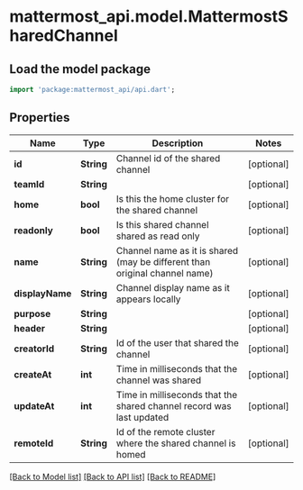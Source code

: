 # mattermost_api.model.MattermostSharedChannel

## Load the model package
```dart
import 'package:mattermost_api/api.dart';
```

## Properties
Name | Type | Description | Notes
------------ | ------------- | ------------- | -------------
**id** | **String** | Channel id of the shared channel | [optional] 
**teamId** | **String** |  | [optional] 
**home** | **bool** | Is this the home cluster for the shared channel | [optional] 
**readonly** | **bool** | Is this shared channel shared as read only | [optional] 
**name** | **String** | Channel name as it is shared (may be different than original channel name) | [optional] 
**displayName** | **String** | Channel display name as it appears locally | [optional] 
**purpose** | **String** |  | [optional] 
**header** | **String** |  | [optional] 
**creatorId** | **String** | Id of the user that shared the channel | [optional] 
**createAt** | **int** | Time in milliseconds that the channel was shared | [optional] 
**updateAt** | **int** | Time in milliseconds that the shared channel record was last updated | [optional] 
**remoteId** | **String** | Id of the remote cluster where the shared channel is homed | [optional] 

[[Back to Model list]](../GENERATED_README.md#documentation-for-models) [[Back to API list]](../GENERATED_README.md#documentation-for-api-endpoints) [[Back to README]](../GENERATED_README.md)


